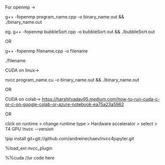 For openmp ->

g++ -fopenmp program_name.cpp -o binary_name.out && ./binary_name.out 

eg. g++ -fopenmp bubbleSort.cpp -o bubbleSort.out && ./bubbleSort.out 

  OR 
  
g++ -fopenmp filename.cpp -o filename

./filename

CUDA on linux->

nvcc program_name.cu -o binary_name.out && ./binary_name.out

OR 

CUDA on colab->
https://harshityadav95.medium.com/how-to-run-cuda-c-or-c-on-google-colab-or-azure-notebook-ea75a23a5962 

OR

click on runtime > change runtime type > Hardware accelerator > select > T4 GPU
!nvcc --version

!pip install git+git://github.com/andreinechaev/nvcc4jupyter.git

%load_ext nvcc_plugin

%%cuda 
//ur code here

